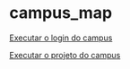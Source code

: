 # campus_map
 
 <a href= "file:///C:/Users/Matt/Desktop/PIBIC/GitHub/campus_map/login.html"> Executar o login do campus </a> 

 <a href= "file:///C:/Users/Matt/Desktop/PIBIC/GitHub/campus_map/map.html"> Executar o projeto do campus </a> 

